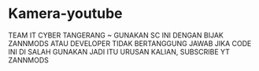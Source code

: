 # Kamera-youtube
TEAM IT CYBER TANGERANG ~ GUNAKAN SC INI DENGAN BIJAK ZANNMODS ATAU DEVELOPER TIDAK BERTANGGUNG JAWAB JIKA CODE INI DI SALAH GUNAKAN JADI ITU URUSAN KALIAN, SUBSCRIBE YT ZANNMODS 
